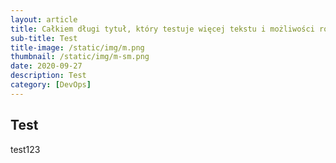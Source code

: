 ```yaml
---
layout: article
title: Całkiem długi tytuł, który testuje więcej tekstu i możliwości różnych
sub-title: Test
title-image: /static/img/m.png
thumbnail: /static/img/m-sm.png
date: 2020-09-27
description: Test
category: [DevOps]
---
```


## Test

test123